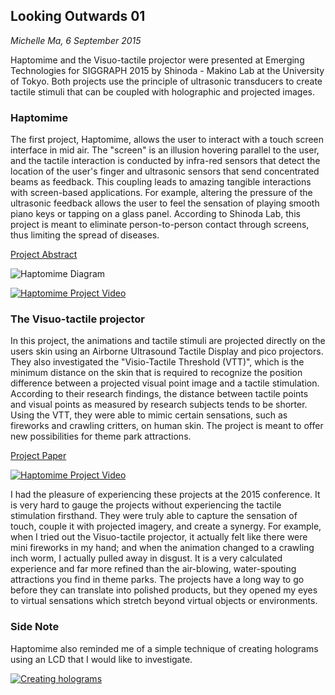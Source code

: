 ## Looking Outwards 01

*Michelle Ma, 6 September 2015*

Haptomime and the Visuo-tactile projector were presented at Emerging Technologies for SIGGRAPH 2015 by Shinoda - Makino Lab at the University of Tokyo. Both projects use the principle of ultrasonic transducers to create tactile stimuli that can be coupled with holographic and projected images.

### Haptomime

The first project, Haptomime, allows the user to interact with a touch screen interface in mid air. The "screen" is an illusion hovering parallel to the user, and the tactile interaction is conducted by infra-red sensors that detect the location of the user's finger and ultrasonic sensors that send concentrated beams as feedback. This coupling leads to amazing tangible interactions with screen-based applications. For example, altering the pressure of the ultrasonic feedback allows the user to feel the sensation of playing smooth piano keys or tapping on a glass panel. According to Shinoda Lab, this project is meant to eliminate person-to-person contact through screens, thus limiting the spread of diseases.

[Project Abstract](http://dl.acm.org/citation.cfm?id=2647407&dl=ACM&coll=DL&CFID=710705347&CFTOKEN=21065656)

![Haptomime Diagram](http://images.gizmag.com/inline/haptomime-0@2x.jpg)

[![Haptomime Project Video](http://img.youtube.com/vi/uARGRlpCWg8/0.jpg)](https://www.youtube.com/watch?v=uARGRlpCWg8)

### The Visuo-tactile projector

In this project, the animations and tactile stimuli are projected directly on the users skin using an Airborne Ultrasound Tactile Display and pico projectors. They also investigated the "Visio-Tactile Threshold (VTT)", which is the minimum distance on the skin that is required to recognize the position difference between a projected visual point image and a tactile stimulation. According to their research findings, the distance between tactile points and visual points as measured by research subjects tends to be shorter. Using the VTT, they were able to mimic certain sensations, such as fireworks and crawling critters, on human skin. The project is meant to offer new possibilities for theme park attractions.

[Project Paper](http://www.hapis.k.u-tokyo.ac.jp/public/hiroyuki_shinoda/research/pdf/12SICE/Yoshino_ThA05-02.pdf)

[![Haptomime Project Video](http://img.youtube.com/vi/Bb0hNMxxewg/0.jpg)](https://www.youtube.com/watch?v=Bb0hNMxxewg)

I had the pleasure of experiencing these projects at the 2015 conference. It is very hard to gauge the projects without experiencing the tactile stimulation firsthand. They were truly able to capture the sensation of touch, couple it with projected imagery, and create a synergy. For example, when I tried out the Visuo-tactile projector, it actually felt like there were mini fireworks in my hand; and when the animation changed to a crawling inch worm, I actually pulled away in disgust. It is a very calculated experience and far more refined than the air-blowing, water-spouting attractions you find in theme parks. The projects have a long way to go before they can translate into polished products, but they opened my eyes to virtual sensations which stretch beyond virtual objects or environments.

### Side Note

Haptomime also reminded me of a simple technique of creating holograms using an LCD that I would like to investigate.

[![Creating holograms](http://img.youtube.com/vi/7YWTtCsvgvg/0.jpg)](https://www.youtube.com/watch?v=7YWTtCsvgvg)
